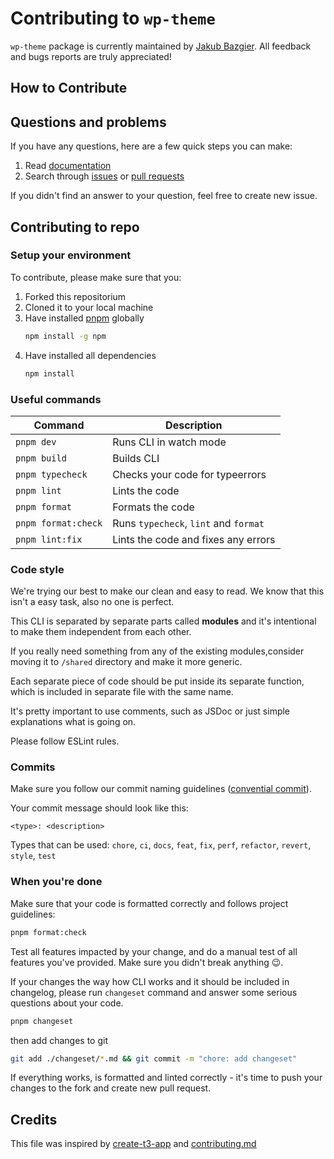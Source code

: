 # Contributing to `wp-theme`

`wp-theme` package is currently maintained by [Jakub Bazgier](https://github.com/tysian). All feedback and bugs reports are truly appreciated!

## How to Contribute

## Questions and problems

If you have any questions, here are a few quick steps you can make:

1. Read [documentation](https://github.com/tysian/wp-theme/blob/main/README.md)
2. Search through [issues](https://github.com/tysian/wp-theme/issues) or [pull requests](https://github.com/tysian/wp-theme/pulls)

If you didn't find an answer to your question, feel free to create new issue.

## Contributing to repo

### Setup your environment

To contribute, please make sure that you:

1. Forked this repositorium
2. Cloned it to your local machine
3. Have installed [pnpm](https://pnpm.io) globally
   ```bash
   npm install -g npm
   ```
4. Have installed all dependencies
   ```bash
   npm install
   ```

### Useful commands

| Command             | Description                           |
| ------------------- | ------------------------------------- |
| `pnpm dev`          | Runs CLI in watch mode                |
| `pnpm build`        | Builds CLI                            |
| `pnpm typecheck`    | Checks your code for typeerrors       |
| `pnpm lint`         | Lints the code                        |
| `pnpm format`       | Formats the code                      |
| `pnpm format:check` | Runs `typecheck`, `lint` and `format` |
| `pnpm lint:fix`     | Lints the code and fixes any errors   |

### Code style

We're trying our best to make our clean and easy to read. We know that this isn't a easy task, also no one is perfect.

This CLI is separated by separate parts called **modules** and it's intentional to make them independent from each other.

If you really need something from any of the existing modules,consider moving it to `/shared` directory and make it more generic.

Each separate piece of code should be put inside its separate function, which is included in separate file with the same name.

It's pretty important to use comments, such as JSDoc or just simple explanations what is going on.

Please follow ESLint rules.

### Commits

Make sure you follow our commit naming guidelines ([convential commit](https://www.conventionalcommits.org/)).

Your commit message should look like this:

```
<type>: <description>
```

Types that can be used: `chore`, `ci`, `docs`, `feat`, `fix`, `perf`, `refactor`, `revert`, `style`, `test`

### When you're done

Make sure that your code is formatted correctly and follows project guidelines:

```bash
pnpm format:check
```

Test all features impacted by your change, and do a manual test of all features you've provided. Make sure you didn't break anything 😉.

If your changes the way how CLI works and it should be included in changelog, please run `changeset` command and answer some serious questions about your code.

```bash
pnpm changeset
```

then add changes to git

```bash
git add ./changeset/*.md && git commit -m "chore: add changeset"
```

If everything works, is formatted and linted correctly - it's time to push your changes to the fork and create new pull request.

## Credits

This file was inspired by [create-t3-app](https://github.com/t3-oss/create-t3-app/blob/main/CONTRIBUTING.md) and [contributing.md](https://contributing.md/)
